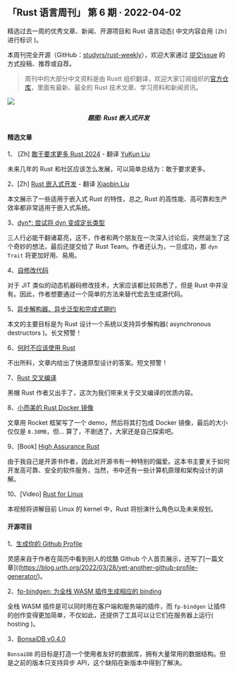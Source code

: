 ## 「Rust 语言周刊」 第 6 期 · 2022-04-02
精选过去一周的优秀文章、新闻、开源项目和 Rust 语言动态( 中文内容会用 `[Zh]` 进行标识 )。

本周刊完全开源（GitHub：[studyrs/rust-weekly](https://github.com/studyrs/rust-weekly)），欢迎大家通过 [提交issue](https://github.com/studyrs/rust-weekly/issues) 的方式投稿、推荐或自荐。

> 周刊中的大部分中文资料是由 Rustt 组织翻译，欢迎大家订阅组织的[官方仓库](https://github.com/studyrs/rustt)，里面有最新、最全的 Rust 技术文章、学习资料和新闻资讯。

<img src="https://pica.zhimg.com/80/v2-23889bd3869ac6736256ac51ae4975d3_1440w.jpg">
<h5 align="center">题图: Rust 嵌入式开发</h5>

#### 精选文章

1、 [Zh] [敢于要求更多 Rust 2024](https://github.com/studyrs/Rustt/blob/main/Articles/%5B2022-03-28%5D%20Rust%202024：敢于要求更多.md) - 翻译 [YuKun Liu](https://github.com/mrxiaozhuox)

未来几年的 Rust 和社区应该怎么发展，可以简单总结为：敢于要求更多。

2、[Zh] [Rust 嵌入式开发](https://github.com/studyrs/Rustt/blob/main/Articles/%5B2022-03-26%5D%20Rust%20嵌入式开发.md)  - 翻译 [Xiaobin.Liu](https://github.com/lxbwolf)

本文展示了一些适用于嵌入式 Rust 的特性，总之, Rust 的高性能、高可靠和生产效率都非常适用于嵌入式系统。

3、[dyn*: 尝试将 dyn 变成定长类型](https://smallcultfollowing.com/babysteps/blog/2022/03/29/dyn-can-we-make-dyn-sized/)

三人行必能干翻诸葛亮，这不，作者和两个朋友在一次深入讨论后，突然诞生了这个奇妙的想法，最后还提交给了 Rust Team。作者还认为，一旦成功，那 `dyn Trait` 将更加好用、易用。

4、[自修改代码](https://matklad.github.io/2022/03/26/self-modifying-code.html)

对于 JIT 类似的动态机器码修改技术，大家应该都比较熟悉了，但是 Rust 中并没有。因此，作者想要通过一个简单的方法来替代宏去生成源代码。

5、[异步解构器、异步泛型和完成式期约](https://sabrinajewson.org/blog/async-drop)

本文的主要目标是为 Rust 设计一个系统以支持异步解构器( asynchronous destructors )。长文预警！

6、[何时不应该使用 Rust](https://kerkour.com/why-not-rust)

不出所料，文章内给出了快速原型设计的答案。短文预警！

7、[Rust 交叉编译](https://kerkour.com/rust-cross-compilation)

黑帽 Rust 作者又出手了，这次为我们带来关于交叉编译的优质内容。

8、[小而美的 Rust Docker 镜像](https://azzamsa.com/n/rust-docker/)

文章用 Rocket 框架写了一个 demo，然后将其打包成 Docker 镜像，最后的大小仅仅是 `8.38MB`，但... 算了，不剧透了，大家还是自己探索吧。

9、[Book] [High Assurance Rust](https://highassurance.rs)

由于我自己是开源书作者，因此对开源书有一种特别的偏爱。这本书主要关于如何开发高可靠、安全的软件服务，当然，书中还有一些计算机原理和架构设计的讲解。

10、[Video] [Rust for Linux](https://www.youtube.com/watch?v=fVEeqo40IyQ)

本视频将讲解目前 Linux 的 kernel 中，Rust 将扮演什么角色以及未来规划。

#### 开源项目

1、[生成你的 Github Profile](https://github.com/autarch/autarch)

灵感来自于作者在简历中看到别人的炫酷 Github 个人首页展示，还写了[一篇文章]((https://blog.urth.org/2022/03/28/yet-another-github-profile-generator/)。


2、[fp-bindgen: 为全栈 WASM 插件生成相应的 binding](https://fiberplane.dev/blog/announcing-fp-bindgen/)

全栈 WASM 插件是可以同时用在客户端和服务端的插件，而 `fp-bindgen` 让插件的创作变得更加简单，不仅如此，还提供了工具可以让它们在服务器上运行( hosting )。

3、[BonsaiDB v0.4.0](https://bonsaidb.io/blog/bonsaidb-v0-4-0/)

`BonsaiDB` 的目标是打造一个使用者友好的数据库，拥有大量常用的数据结构。但是之前的版本只支持异步 API，这个缺陷在新版本中得到了解决。